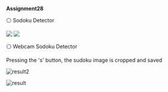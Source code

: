  **Assignment28**
 
⚪ Sodoku Detector

<p float="left">
  <img src="![sudoku1](https://user-images.githubusercontent.com/76538787/162038317-e8221752-6b19-4263-84f5-517999cb77ee.jpg)" width=“400” />
  <img src="![result1](https://user-images.githubusercontent.com/76538787/162038025-a79a60be-0e27-497d-9880-a0763afa398f.jpg)" width=“400” /> 
</p>


⚪ Webcam Sodoku Detector 

Pressing the 's' button, the sudoku image is cropped and saved

![result2](https://user-images.githubusercontent.com/76538787/162037619-dab82d83-bfb9-4c2a-aceb-e205e38a9d25.jpg)

![result](https://user-images.githubusercontent.com/76538787/162037671-9d837439-dbe3-4dd4-b299-5b068700de28.jpg)
